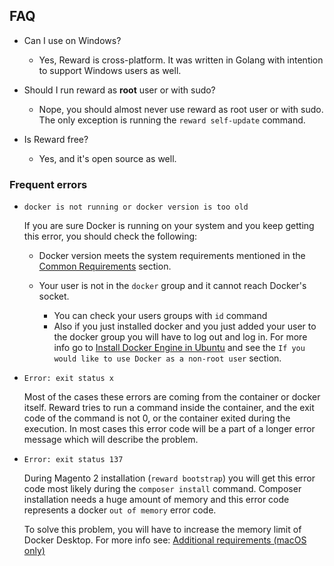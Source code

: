 ## FAQ

* Can I use on Windows?

  * Yes, Reward is cross-platform. It was written in Golang with intention to support Windows users as well.

* Should I run reward as **root** user or with sudo?

  * Nope, you should almost never use reward as root user or with sudo. The only exception is running
    the `reward self-update` command.

* Is Reward free?

  * Yes, and it's open source as well.

### Frequent errors

* `docker is not running or docker version is too old`

    If you are sure Docker is running on your system and you keep getting this error, you should check the following:

    * Docker version meets the system requirements mentioned in the
     [Common Requirements](installation.html#common-requirements) section.

    * Your user is not in the `docker` group and it cannot reach Docker's socket.
        * You can check your users groups with `id` command
        * Also if you just installed docker and you just added your user to the docker group you will have to log out
          and log in. For more info go to
          [Install Docker Engine in Ubuntu](https://docs.docker.com/engine/install/ubuntu/#install-using-the-convenience-script)
          and see the `If you would like to use Docker as a non-root user` section.

* `Error: exit status x`

    Most of the cases these errors are coming from the container or docker itself. Reward tries to run a command inside
    the container, and the exit code of the command is not 0, or the container exited during the execution.
    In most cases this error code will be a part of a longer error message which will describe the problem.


* `Error: exit status 137`

    During Magento 2 installation (`reward bootstrap`) you will get this error code most likely during
    the `composer install` command. Composer installation needs a huge amount of memory and this error code
    represents a docker `out of memory` error code.

    To solve this problem, you will have to increase the memory limit of Docker Desktop. For more info see:
    [Additional requirements (macOS only)](installation.html#additional-requirements-macos-only)
